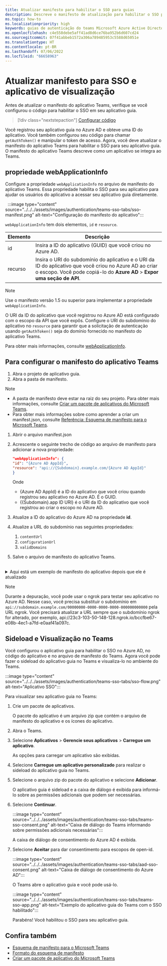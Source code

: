 ```yaml
---
title: Atualizar manifesto para habilitar o SSO para guias
description: Descreve o manifesto de atualização para habilitar o SSO para guias
ms.topic: how-to
ms.localizationpriority: high
keywords: guias de autenticação do teams Microsoft Azure Active Directory (Azure AD) API do Graph
ms.openlocfilehash: c4e558debe5aff41ad8d6ce76ba952b6d607cd24
ms.sourcegitcommit: 07f41abbeb1572a306a789485953c5588d65051e
ms.translationtype: HT
ms.contentlocale: pt-BR
ms.lasthandoff: 07/06/2022
ms.locfileid: "66658963"
---
```

# <a name="update-manifest-for-sso-and-preview-app"></a>Atualizar manifesto para SSO e aplicativo de visualização

Antes de atualizar o manifesto do aplicativo Teams, verifique se você configurou o código para habilitar o SSO em seu aplicativo guia.

> [!div class="nextstepaction"]
> [Configurar código](tab-sso-code.md)

Você registrou seu aplicativo guia no Azure AD e obteve uma ID do aplicativo. Você também configurou seu código para chamar `getAuthToken()` e manipular o token de acesso. Agora, você deve atualizar o manifesto do aplicativo Teams para habilitar o SSO para seu aplicativo guia. O manifesto do aplicativo Teams descreve como um aplicativo se integra ao Teams.

## <a name="webapplicationinfo-property"></a>propriedade webApplicationInfo

Configure a propriedade `webApplicationInfo` no arquivo de manifesto do aplicativo Teams. Essa propriedade habilita o SSO para seu aplicativo para ajudar os usuários do aplicativo a acessar seu aplicativo guia diretamente.

&nbsp;&nbsp;:::image type="content" source="../../../assets/images/authentication/teams-sso-tabs/sso-manifest.png" alt-text="Configuração do manifesto do aplicativo":::

`webApplicationInfo` tem dois elementos, `id` e `resource`.

| Elemento | Descrição |
| --- | --- |
| id | Insira a ID do aplicativo (GUID) que você criou no Azure AD. |
| recurso | Insira o URI do subdomínio do aplicativo e o URI da ID do aplicativo que você criou no Azure AD ao criar o escopo. Você pode copiá-lo do **Azure AD** > **Expor uma seção de API**. |

> [!NOTE]
> Use o manifesto versão 1.5 ou superior para implementar a propriedade `webApplicationInfo`.

O URI da ID do aplicativo que você registrou no Azure AD está configurado com o escopo da API que você expôs. Configure o URI do subdomínio do aplicativo no `resource` para garantir que a solicitação de autenticação usando `getAuthToken()` seja do domínio fornecido no manifesto do aplicativo Teams.

Para obter mais informações, consulte [webApplicationInfo](../../../resources/schema/manifest-schema.md#webapplicationinfo).

## <a name="to-configure-teams-app-manifest"></a>Para configurar o manifesto do aplicativo Teams

1. Abra o projeto de aplicativo guia.
2. Abra a pasta de manifesto.

  > [!NOTE]
  >
  > - A pasta de manifesto deve estar na raiz do seu projeto. Para obter mais informações, consulte [Criar um pacote de aplicativos do Microsoft Teams](../../../concepts/build-and-test/apps-package.md).
  > - Para obter mais informações sobre como aprender a criar um manifest.json, consulte [Referência: Esquema de manifesto para o Microsoft Teams](../../../resources/schema/manifest-schema.md).

1. Abrir o arquivo manifest.json
1. Acrescente o seguinte trecho de código ao arquivo de manifesto para adicionar a nova propriedade:

    ```json
    "webApplicationInfo": {
    "id": "{Azure AD AppId}",
    "resource": "api://{Subdomain}.example.com/{Azure AD AppId}"
    }
    ```

    Onde
    - {Azure AD AppId} é a ID do aplicativo que você criou quando registrou seu aplicativo no Azure AD. É o GUID.
    - {{Subdomain}.app ID URI} é o URI da ID do aplicativo que você registrou ao criar o escopo no Azure AD.

4. Atualize a ID do aplicativo do Azure AD na propriedade **id**.
5. Atualize a URL do subdomínio nas seguintes propriedades:
   1. `contentUrl`
   2. `configurationUrl`
   3. `validDomains`
6. Salve o arquivo de manifesto do aplicativo Teams.

<br>
<details>
<summary>Aqui está um exemplo de manifesto do aplicativo depois que ele é atualizado</summary>

```json
{
  "$schema": "https://developer.microsoft.com/json-schemas/teams/v1.11/MicrosoftTeams.schema.json",
  "manifestVersion": "1.11",
  "version": "1.0.0",
  "id": "bccfbe67-e08b-4ec1-a7fd-e0aaf41a097c",
  "packageName": "com.contoso.teamsauthsso",
  "developer": {
    "name": "Microsoft",
    "websiteUrl": "https://www.microsoft.com",
    "privacyUrl": "https://www.microsoft.com/privacy",
    "termsOfUseUrl": "https://www.microsoft.com/termsofuse"
  },
  "name": {
    "short": "Teams Auth SSO",
    "full": "Teams Auth SSO"
  },
  "description": {
    "short": "Teams Auth SSO app",
    "full": "The Teams Auth SSO app"
  },
  "icons": {
    "outline": "outline.png",
    "color": "color.png"
  },
  "accentColor": "#60A18E",
  "staticTabs": [
    {
      "entityId": "auth",
      "name": "Auth",
      "contentUrl": "https://contoso.com/Home/Index",
      "scopes": [ "personal" ]
    }
  ],
  "configurableTabs": [
    {
      "configurationUrl": "https://contoso.com/Home/Configure",
      "canUpdateConfiguration": true,
      "scopes": [
        "team"
      ]
    }
  ],
  "permissions": [ "identity", "messageTeamMembers" ],
  "validDomains": [
    "contoso.com"
  ],
  "webApplicationInfo": {
    "id": "bccfbe67-e08b-4ec1-a7fd-e0aaf41a097c",
    "resource": "api://contoso.com/bccfbe67-e08b-4ec1-a7fd-e0aaf41a097c"
  }
}
```

</details>

> [!NOTE]
> Durante a depuração, você pode usar o ngrok para testar seu aplicativo no Azure AD. Nesse caso, você precisa substituir o subdomínio em `api://subdomain.example.com/00000000-0000-0000-0000-000000000000` pela URL ngrok. Você precisará atualizar a URL sempre que o subdomínio ngrok for alterado, por exemplo, api://23c3-103-50-148-128.ngrok.io/bccfbe67-e08b-4ec1-a7fd-e0aaf41a097c.

## <a name="sideload-and-preview-in-teams"></a>Sideload e Visualização no Teams

Você configurou o aplicativo guia para habilitar o SSO no Azure AD, no código do aplicativo e no arquivo de manifesto do Teams. Agora você pode fazer o sideload do aplicativo guia no Teams e visualiza-lo no ambiente do Teams.

:::image type="content" source="../../../assets/images/authentication/teams-sso-tabs/sso-flow.png" alt-text="Aplicativo SSO":::

Para visualizar seu aplicativo guia no Teams:

1. Crie um pacote de aplicativos.

   O pacote do aplicativo é um arquivo zip que contém o arquivo de manifesto do aplicativo e os ícones do aplicativo.

1. Abra o Teams.

1. Selecione **Aplicativos** > **Gerencie seus aplicativos** > **Carregue um aplicativo**.

    As opções para carregar um aplicativo são exibidas.

1. Selecione **Carregue um aplicativo personalizado** para realizar o sideload do aplicativo guia no Teams.

1. Selecione o arquivo zip do pacote do aplicativo e selecione **Adicionar**.

    O aplicativo guia é sideload e a caixa de diálogo é exibida para informá-lo sobre as permissões adicionais que podem ser necessárias.

1. Selecione **Continuar**.

    :::image type="content" source="../../../assets/images/authentication/teams-sso-tabs/teams-sso-consent.png" alt-text="Caixa de diálogo do Teams informando sobre permissões adicionais necessárias":::

    A caixa de diálogo de consentimento do Azure AD é exibida.

1. Selecione **Aceitar** para dar consentimento para escopos de open-id.

    :::image type="content" source="../../../assets/images/authentication/teams-sso-tabs/aad-sso-consent.png" alt-text="Caixa de diálogo de consentimento do Azure AD":::

    O Teams abre o aplicativo guia e você pode usá-lo.

    :::image type="content" source="../../../assets/images/authentication/teams-sso-tabs/teams-sso-app.png" alt-text="Exemplo do aplicativo guia do Teams com o SSO habilitado":::

    Parabéns! Você habilitou o SSO para seu aplicativo guia.

## <a name="see-also"></a>Confira também

- [Esquema de manifesto para o Microsoft Teams](../../../resources/schema/manifest-schema.md)
- [Formato do esquema de manifesto](https://developer.microsoft.com/json-schemas/teams/v1.12/MicrosoftTeams.schema.json)
- [Criar um pacote de aplicativo do Microsoft Teams](../../../concepts/build-and-test/apps-package.md)
